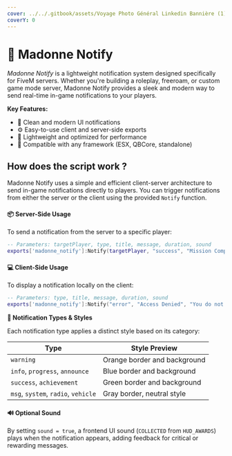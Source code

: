```yaml
---
cover: ../../.gitbook/assets/Voyage Photo Général Linkedin Bannière (1) (1).png
coverY: 0
---
```


# 📢 Madonne Notify

_Madonne Notify_ is a lightweight notification system designed specifically for FiveM servers. Whether you're building a roleplay, freeroam, or custom game mode server, Madonne Notify provides a sleek and modern way to send real-time in-game notifications to your players.

**Key Features:**

* 🔔 Clean and modern UI notifications
* ⚙️ Easy-to-use client and server-side exports
* 🚀 Lightweight and optimized for performance
* 🧩 Compatible with any framework (ESX, QBCore, standalone)



## **How does the script work ?**

Madonne Notify uses a simple and efficient client-server architecture to send in-game notifications directly to players. You can trigger notifications from either the server or the client using the provided `Notify` function.

#### 📦 Server-Side Usage

To send a notification from the server to a specific player:

```lua
-- Parameters: targetPlayer, type, title, message, duration, sound
exports['madonne_notify']:Notify(targetPlayer, "success", "Mission Complete", "You earned $500!", 5000, true)
```

#### 💻 Client-Side Usage

To display a notification locally on the client:

```lua
-- Parameters: type, title, message, duration, sound
exports['madonne_notify']:Notify("error", "Access Denied", "You do not have permission to do this.", 4000, true)
```

**🎨 Notification Types & Styles**

Each notification type applies a distinct style based on its category:

| Type                                | Style Preview                |
| ----------------------------------- | ---------------------------- |
| `warning`                           | Orange border and background |
| `info`, `progress`, `announce`      | Blue border and background   |
| `success`, `achievement`            | Green border and background  |
| `msg`, `system`, `radio`, `vehicle` | Gray border, neutral style   |

#### 🔊 Optional Sound

By setting `sound = true`, a frontend UI sound (`COLLECTED` from `HUD_AWARDS`) plays when the notification appears, adding feedback for critical or rewarding messages.

